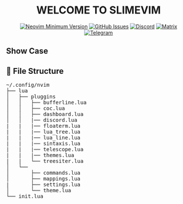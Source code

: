 <h1 align="center">WELCOME TO SLIMEVIM</h1>

<div align="center">
 
[![Neovim Minimum Version](https://img.shields.io/badge/Neovim-0.9.5-blueviolet.svg?style=flat-square&logo=Neovim&color=90E59A&logoColor=white)](https://github.com/neovim/neovim)
[![GitHub Issues](https://img.shields.io/github/issues/NvChad/NvChad.svg?style=flat-square&label=Issues&color=d77982)](https://github.com/NvChad/NvChad/issues)
[![Discord](https://img.shields.io/discord/869557815780470834?color=738adb&label=Discord&logo=discord&logoColor=white&style=flat-square)](https://discord.gg/gADmkJb9Fb)
[![Matrix](https://img.shields.io/badge/Matrix-40aa8b.svg?style=flat-square&logo=Matrix&logoColor=white)](https://matrix.to/#/#nvchad:matrix.org)
[![Telegram](https://img.shields.io/badge/Telegram-blue.svg?style=flat-square&logo=Telegram&logoColor=white)](https://t.me/DE_WM)

  </div>


## Show Case

## 📂 File Structure
<pre>
~/.config/nvim
├── lua
│   ├── pluggins
│   │   ├── bufferline.lua
│   │   ├── coc.lua
│   │   ├── dashboard.lua
│   │   |── discord.lua
|   |   |── floaterm.lua
|   |   |── lua_tree.lua  
|   |   |── lua_line.lua
|   |   |── sintaxis.lua
|   |   |── telescope.lua
|   |   |── themes.lua
|   |   └── treesiter.lua
│   └── 
│       ├── commands.lua
│       ├── mappings.lua
|       ├── settings.lua
│       └── theme.lua
└── init.lua
</pre>
